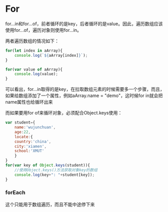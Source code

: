 # For

for...in和for...of，前者循环的是key，后者循环的是value。因此，遍历数组应该使用for...of，遍历对象则使用for...in。

两者遍历数组的情况如下：

```js
for(let index in aArray){
    console.log(`${aArray[index]}`);
}

for(var value of aArray){
    console.log(value);
}
```

可以看出，for...in取得的是key，在拉取数组元素的时候需要多一个步骤，而且，如果给数组添加了一个属性，例如aArray.name = "demo"，这时候for in就会把name属性也给循环出来

而如果要用for of来循环对象，必须配合Object.keys使用：

```js
var student={
    name:'wujunchuan',
    age:22,
    locate:{
    country:'china',
    city:'xiamen',
    school:'XMUT'
    }
}
for(var key of Object.keys(student)){
    //使用Object.keys()方法获取对象key的数组
    console.log(key+": "+student[key]);
}
```

### forEach

这个只能用于数组遍历，而且不能中途停下来